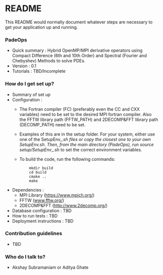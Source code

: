 # README #

This README would normally document whatever steps are necessary to get your application up and running.

### PadeOps ###

* Quick summary : Hybrid OpenMP/MPI derivative operators using Compact Difference (6th and 10th Order) and Spectral (Fourier and Chebyshev) Methods to solve PDEs.
* Version : 0.1
* Tutorials : TBD/Incomplete

### How do I get set up? ###

* Summary of set up
* Configuration :
    * The Fortran compiler (FC) (preferably even the CC and CXX variables) need to be set to the desired MPI fortran compiler. Also the FFTW library path (FFTW_PATH) and 2DECOMP&FFT library path (DECOMP_PATH) need to be set.
    * Examples of this are in the setup folder. For your system, either use one of the SetupEnv_<Machine>_<CompilerID>.sh files or copy the closest one to your own SetupEnv_<Machine>_<CompilerID>.sh. Then, from the main directory (PadeOps), run
           source setup/SetupEnv_<Machine>_<CompilerID>.sh
      to set the correct environment variables.

    * To build the code, run the following commands:
~~~
           mkdir build
           cd build
           cmake ..
           make
~~~
* Dependencies :
    * MPI Library (https://www.mpich.org/)
    * FFTW (www.fftw.org/)
    * 2DECOMP&FFT (http://www.2decomp.org/)
* Database configuration : TBD
* How to run tests : TBD
* Deployment instructions : TBD

### Contribution guidelines ###

* TBD

### Who do I talk to? ###

* Akshay Subramaniam or Aditya Ghate
